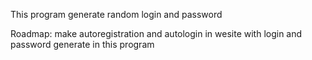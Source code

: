 This program generate random login and password


Roadmap:
    make autoregistration and autologin in wesite with login and password generate in this program